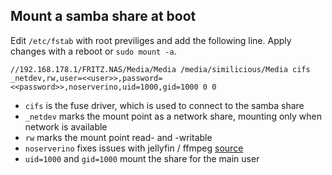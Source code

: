 ## Mount a samba share at boot
Edit `/etc/fstab` with root previliges and add the following line. Apply changes with a reboot or `sudo mount -a`.
```
//192.168.178.1/FRITZ.NAS/Media/Media /media/similicious/Media cifs _netdev,rw,user=<<user>>,password=<<password>>,noserverino,uid=1000,gid=1000 0 0
```

- `cifs` is the fuse driver, which is used to connect to the samba share
- `_netdev` marks the mount point as a network share, mounting only when network is available
- `rw` marks the mount point read- and -writable
- `noserverino` fixes issues with jellyfin / ffmpeg [source](https://askubuntu.com/a/1265165)
- `uid=1000` and `gid=1000` mount the share for the main user

